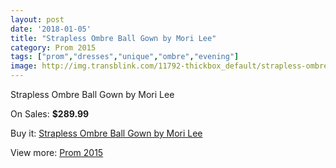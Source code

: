 ```yaml
---
layout: post
date: '2018-01-05'
title: "Strapless Ombre Ball Gown by Mori Lee"
category: Prom 2015
tags: ["prom","dresses","unique","ombre","evening"]
image: http://img.transblink.com/11792-thickbox_default/strapless-ombre-ball-gown-by-mori-lee.jpg
---
```

Strapless Ombre Ball Gown by Mori Lee

On Sales: **$289.99**
<a href="https://www.transblink.com/en/prom-2015/3833-strapless-ombre-ball-gown-by-mori-lee.html"><amp-img layout="responsive" width="600" height="600" src="//img.transblink.com/11792-thickbox_default/strapless-ombre-ball-gown-by-mori-lee.jpg" alt="Strapless Ombre Ball Gown by Mori Lee 0" /></a>
<a href="https://www.transblink.com/en/prom-2015/3833-strapless-ombre-ball-gown-by-mori-lee.html"><amp-img layout="responsive" width="600" height="600" src="//img.transblink.com/11794-thickbox_default/strapless-ombre-ball-gown-by-mori-lee.jpg" alt="Strapless Ombre Ball Gown by Mori Lee 1" /></a>
<a href="https://www.transblink.com/en/prom-2015/3833-strapless-ombre-ball-gown-by-mori-lee.html"><amp-img layout="responsive" width="600" height="600" src="//img.transblink.com/11793-thickbox_default/strapless-ombre-ball-gown-by-mori-lee.jpg" alt="Strapless Ombre Ball Gown by Mori Lee 2" /></a>

Buy it: [Strapless Ombre Ball Gown by Mori Lee](https://www.transblink.com/en/prom-2015/3833-strapless-ombre-ball-gown-by-mori-lee.html "Strapless Ombre Ball Gown by Mori Lee")

View more: [Prom 2015](https://www.transblink.com/en/10-prom-2015 "Prom 2015")